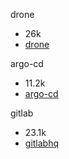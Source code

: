 drone
- 26k
- [drone](https://github.com/harness/drone)

argo-cd
- 11.2k
- [argo-cd](https://github.com/argoproj/argo-cd/)

gitlab
- 23.1k
- [gitlabhq](https://github.com/gitlabhq/gitlabhq)
